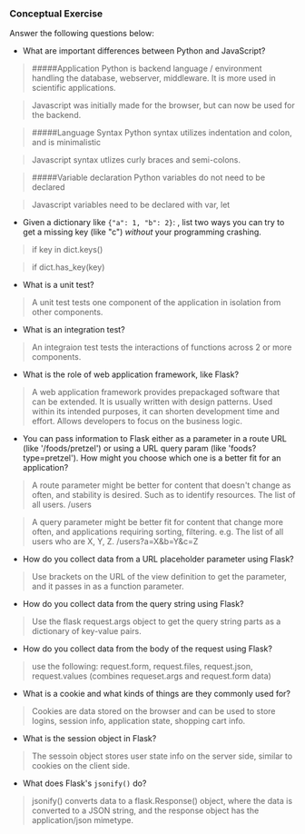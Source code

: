 ### Conceptual Exercise

Answer the following questions below:

- What are important differences between Python and JavaScript?

>#####Application
>Python is backend language / environment handling the database, webserver, middleware. It is more used in scientific applications.

>Javascript was initially made for the browser, but can now be used for the backend.

>#####Language Syntax
  Python syntax utilizes indentation and colon, and is minimalistic

>Javascript syntax utlizes curly braces and semi-colons.

>#####Variable declaration
>Python variables do not need to be declared

>Javascript variables need to be declared with var, let

- Given a dictionary like ``{"a": 1, "b": 2}``: , list two ways you
  can try to get a missing key (like "c") *without* your programming
  crashing.

>if key in dict.keys()

>if dict.has_key(key)

- What is a unit test?

>A unit test tests one component of the application in isolation from other components.


- What is an integration test?

>An integraion test tests the interactions of functions across 2 or more components.


- What is the role of web application framework, like Flask?

>A web application framework provides prepackaged software that can be extended.
It is usually written with design patterns. Used within its intended purposes,
it can shorten development time and effort. Allows developers to focus on the
business logic.


- You can pass information to Flask either as a parameter in a route URL
  (like '/foods/pretzel') or using a URL query param (like
  'foods?type=pretzel'). How might you choose which one is a better fit
  for an application?

>A route parameter might be better for content that doesn't change as often,
and stability is desired. Such as to identify resources.
The list of all users. /users

>A query parameter might be better fit for content that change more often,
and applications requiring sorting, filtering. e.g. The list of all users
who are X, Y, Z. /users?a=X&b=Y&c=Z


- How do you collect data from a URL placeholder parameter using Flask?

>Use brackets on the URL of the view definition to get the parameter, and
it passes in as a function parameter.


- How do you collect data from the query string using Flask?

>Use the flask request.args object to get the query string parts as a
dictionary of key-value pairs.


- How do you collect data from the body of the request using Flask?

>use the following:
>request.form, 
>request.files, 
>request.json, 
>request.values (combines requeset.args and request.form data)


- What is a cookie and what kinds of things are they commonly used for?
>Cookies are data stored on the browser and can be used to store logins, session info, application state, shopping cart info.


- What is the session object in Flask?

>The sessoin object stores user state info on the server side, similar to cookies on the client side.


- What does Flask's `jsonify()` do?

>jsonify() converts data to a flask.Response() object, where the data is converted to a JSON string, and the response object has the application/json mimetype.

